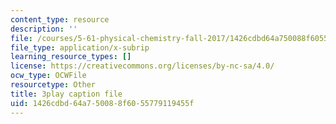 ```yaml
---
content_type: resource
description: ''
file: /courses/5-61-physical-chemistry-fall-2017/1426cdbd64a750088f6055779119455f_BOryXuUMjI0.vtt
file_type: application/x-subrip
learning_resource_types: []
license: https://creativecommons.org/licenses/by-nc-sa/4.0/
ocw_type: OCWFile
resourcetype: Other
title: 3play caption file
uid: 1426cdbd-64a7-5008-8f60-55779119455f
---
```

